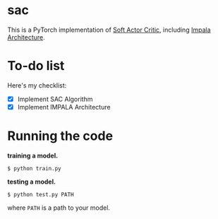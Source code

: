# sac

This is a PyTorch implementation of [Soft Actor Critic](https://arxiv.org/abs/1801.01290), including [Impala Architecture](https://arxiv.org/abs/1802.01561).

# To-do list

Here's my checklist:

  * [x] Implement SAC Algorithm
  * [x] Implement IMPALA Architecture
  
 # Running the code
 
**training a model.**

```shell script
$ python train.py
```

**testing a model.**

```shell script
$ python test.py PATH
```

where `PATH` is a path to your model.